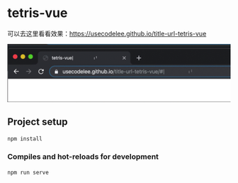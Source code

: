 # tetris-vue

可以去这里看看效果：https://usecodelee.github.io/title-url-tetris-vue 

![](https://github.com/usecodelee/title-url-tetris-vue/blob/master/1.gif)

## Project setup
```
npm install
```

### Compiles and hot-reloads for development
```
npm run serve
```

